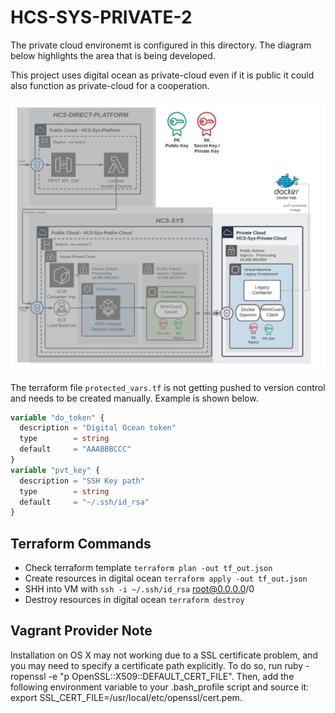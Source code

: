 # HCS-SYS-PRIVATE-2

The private cloud environemt is configured in this directory.
The diagram below highlights the area that is being developed.

This project uses digital ocean as private-cloud even if it is public it could also function as private-cloud for a cooperation.

![Software Architecture](./assets/BA-05-Verteilungssicht-2-hcs-sys-private-cloud.png)

The terraform file `protected_vars.tf` is not getting pushed to version control and needs to be created manually. Example is shown below.

```tf
variable "do_token" {
  description = "Digital Ocean token"
  type        = string
  default     = "AAABBBCCC"
}
variable "pvt_key" {
  description = "SSH Key path"
  type        = string
  default     = "~/.ssh/id_rsa"
}
```

## Terraform Commands

- Check terraform template `terraform plan -out tf_out.json`
- Create resources in digital ocean `terraform apply -out tf_out.json`
- SHH into VM with `ssh -i ~/.ssh/id_rsa` root@0.0.0.0/0
- Destroy resources in digital ocean `terraform destroy`

## Vagrant Provider Note

Installation on OS X may not working due to a SSL certificate problem, and you may need to specify a certificate path explicitly. To do so, run ruby -ropenssl -e "p OpenSSL::X509::DEFAULT_CERT_FILE". Then, add the following environment variable to your .bash_profile script and source it: export SSL_CERT_FILE=/usr/local/etc/openssl/cert.pem.
